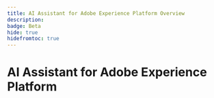 ```yaml
---
title: AI Assistant for Adobe Experience Platform Overview
description: 
badge: Beta
hide: true
hidefromtoc: true
---
```


# AI Assistant for Adobe Experience Platform